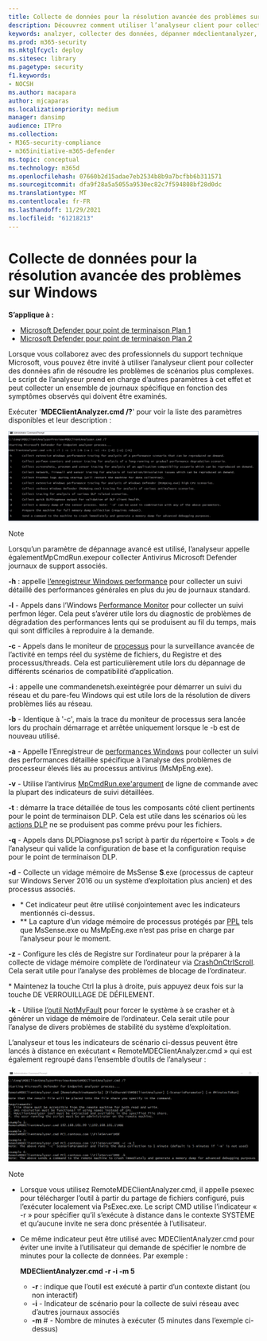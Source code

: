 ```yaml
---
title: Collecte de données pour la résolution avancée des problèmes sur Windows
description: Découvrez comment utiliser l’analyseur client pour collecter des données pour des scénarios de dépannage complexes
keywords: analzyer, collecter des données, dépanner mdeclientanalyzer, résolution avancée des problèmes
ms.prod: m365-security
ms.mktglfcycl: deploy
ms.sitesec: library
ms.pagetype: security
f1.keywords:
- NOCSH
ms.author: macapara
author: mjcaparas
ms.localizationpriority: medium
manager: dansimp
audience: ITPro
ms.collection:
- M365-security-compliance
- m365initiative-m365-defender
ms.topic: conceptual
ms.technology: m365d
ms.openlocfilehash: 07660b2d15adae7eb2534b8b9a7bcfbb6b311571
ms.sourcegitcommit: dfa9f28a5a5055a9530ec82c7f594808bf28d0dc
ms.translationtype: MT
ms.contentlocale: fr-FR
ms.lasthandoff: 11/29/2021
ms.locfileid: "61218213"
---
```

# <a name="data-collection-for-advanced-troubleshooting-on-windows"></a>Collecte de données pour la résolution avancée des problèmes sur Windows

**S’applique à :**
- [Microsoft Defender pour point de terminaison Plan 1](https://go.microsoft.com/fwlink/p/?linkid=2154037)
- [Microsoft Defender pour point de terminaison Plan 2](https://go.microsoft.com/fwlink/p/?linkid=2154037)

Lorsque vous collaborez avec des professionnels du support technique Microsoft, vous pouvez être invité à utiliser l’analyseur client pour collecter des données afin de résoudre les problèmes de scénarios plus complexes. Le script de l’analyseur prend en charge d’autres paramètres à cet effet et peut collecter un ensemble de journaux spécifique en fonction des symptômes observés qui doivent être examinés.

Exécuter '**MDEClientAnalyzer.cmd /?**' pour voir la liste des paramètres disponibles et leur description :

![Image des paramètres de l’analyseur client dans la ligne de commande.](images/d89a1c04cf8441e4df72005879871bd0.png)

> [!NOTE]
> Lorsqu’un paramètre de dépannage avancé est [](/windows/security/threat-protection/microsoft-defender-antivirus/collect-diagnostic-data-update-compliance) utilisé, l’analyseur appelle égalementMpCmdRun.exepour collecter Antivirus Microsoft Defender journaux de support associés.

**-h** : appelle [l’enregistreur Windows performance](/windows-hardware/test/wpt/wpr-command-line-options) pour collecter un suivi détaillé des performances générales en plus du jeu de journaux standard.

**-l** - Appels dans l’Windows [Performance Monitor](/windows-server/remote/remote-desktop-services/rds-rdsh-performance-counters) pour collecter un suivi perfmon léger. Cela peut s’avérer utile lors du diagnostic de problèmes de dégradation des performances lents qui se produisent au fil du temps, mais qui sont difficiles à reproduire à la demande.

**-c** - Appels dans le moniteur de [processus](/sysinternals/downloads/procmon) pour la surveillance avancée de l’activité en temps réel du système de fichiers, du Registre et des processus/threads. Cela est particulièrement utile lors du dépannage de différents scénarios de compatibilité d’application.

**-i** : appelle une [](/windows/win32/winsock/netsh-exe) commandenetsh.exeintégrée pour démarrer un suivi du réseau et du pare-feu Windows qui est utile lors de la résolution de divers problèmes liés au réseau.

**-b** - Identique à '-c', mais la trace du moniteur de processus sera lancée lors du prochain démarrage et arrêtée uniquement lorsque le -b est de nouveau utilisé.

**-a** - Appelle l’Enregistreur de [performances Windows](/windows-hardware/test/wpt/wpr-command-line-options) pour collecter un suivi des performances détaillée spécifique à l’analyse des problèmes de processeur élevés liés au processus antivirus (MsMpEng.exe).

**-v** - Utilise l’antivirus [MpCmdRun.exe'argument](/windows/security/threat-protection/microsoft-defender-antivirus/command-line-arguments-microsoft-defender-antivirus) de ligne de commande avec la plupart des indicateurs de suivi détaillées.

**-t** : démarre la trace détaillée de tous les composants côté client pertinents pour le point de terminaison DLP. Cela est utile dans les scénarios où les [actions DLP](/microsoft-365/compliance/endpoint-dlp-learn-about#endpoint-activities-you-can-monitor-and-take-action-on) ne se produisent pas comme prévu pour les fichiers.

**-q** - Appels dans DLPDiagnose.ps1 script à partir du répertoire « Tools » de l’analyseur qui valide la configuration de base et la configuration requise pour le point de terminaison DLP.

**-d** - Collecte un vidage mémoire de MsSense **S**.exe (processus de capteur sur Windows Server 2016 ou un système d’exploitation plus ancien) et des processus associés.

- \* Cet indicateur peut être utilisé conjointement avec les indicateurs mentionnés ci-dessus.
- \*\* La capture d’un vidage mémoire de processus protégés par [PPL](/windows-hardware/drivers/install/early-launch-antimalware) tels que MsSense.exe ou MsMpEng.exe n’est pas prise en charge par l’analyseur pour le moment.

**-z** - Configure les clés de Registre sur l’ordinateur pour la préparer à la collecte de vidage mémoire complète de l’ordinateur via [CrashOnCtrlScroll](/windows-hardware/drivers/debugger/forcing-a-system-crash-from-the-keyboard). Cela serait utile pour l’analyse des problèmes de blocage de l’ordinateur.

\* Maintenez la touche Ctrl la plus à droite, puis appuyez deux fois sur la touche DE VERROUILLAGE DE DÉFILEMENT.

**-k** - Utilise [l’outil NotMyFault](/sysinternals/downloads/notmyfault) pour forcer le système à se crasher et à générer un vidage de mémoire de l’ordinateur. Cela serait utile pour l’analyse de divers problèmes de stabilité du système d’exploitation.

L’analyseur et tous les indicateurs de scénario ci-dessus peuvent être lancés à distance en exécutant « RemoteMDEClientAnalyzer.cmd » qui est également regroupé dans l’ensemble d’outils de l’analyseur :

![Image de la ligne de commande avec des informations de l’analyseur.](images/57cab9d82d08f672a92bf9e748ac9572.png)

> [!NOTE]
>
> - Lorsque vous utilisez RemoteMDEClientAnalyzer.cmd, il appelle psexec pour télécharger l’outil à partir du partage de fichiers configuré, puis l’exécuter localement via PsExec.exe.
    Le script CMD utilise l’indicateur « -r » pour spécifier qu’il s’exécute à distance dans le contexte SYSTÈME et qu’aucune invite ne sera donc présentée à l’utilisateur.
> - Ce même indicateur peut être utilisé avec MDEClientAnalyzer.cmd pour éviter une invite à l’utilisateur qui demande de spécifier le nombre de minutes pour la collecte de données. Par exemple :
>
>    **MDEClientAnalyzer.cmd -r -i -m 5**
>
>   - **-r** : indique que l’outil est exécuté à partir d’un contexte distant (ou non interactif)
>   - **-i** - Indicateur de scénario pour la collecte de suivi réseau avec d’autres journaux associés
>   - **-m** \# - Nombre de minutes à exécuter (5 minutes dans l’exemple ci-dessus)
